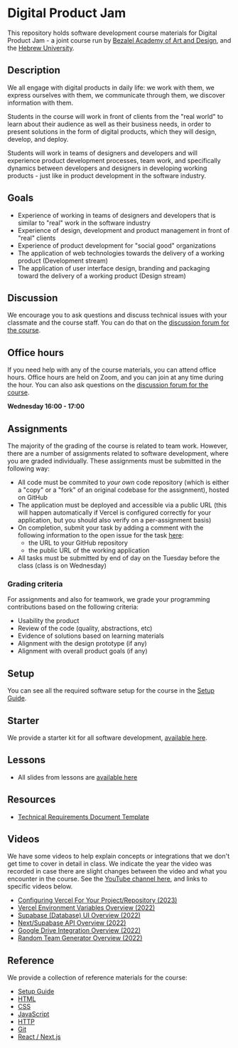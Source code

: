 # Digital Product Jam

This repository holds software development course materials for Digital Product Jam - a joint course run by [Bezalel Academy of Art and Design](https://www.bezalel.ac.il/en), and the [Hebrew University](https://www.google.com/search?client=safari&rls=en&q=hebrew+universoity&ie=UTF-8&oe=UTF-8).

## Description

We all engage with digital products in daily life: we work with them, we express ourselves with them, we communicate through them, we discover information with them.

Students in the course will work in front of clients from the "real world" to learn about their audience as well as their business needs, in order to present solutions in the form of digital products, which they will design, develop, and deploy.

Students will work in teams of designers and developers and will experience product development processes, team work, and specifically dynamics between developers and designers in developing working products - just like in product development in the software industry.

## Goals

- Experience of working in teams of designers and developers that is similar to "real" work in the software industry
- Experience of design, development and product management in front of "real" clients
- Experience of product development for "social good" organizations
- The application of web technologies towards the delivery of a working product (Development stream)
- The application of user interface design, branding and packaging toward the delivery of a working product (Design stream)

## Discussion

We encourage you to ask questions and discuss technical issues with your classmate and the course staff. You can do that on the
[discussion forum for the course](https://github.com/digital-product-jam-2024/course/discussions).

## Office hours

If you need help with any of the course materials, you can attend office hours. Office hours are held on Zoom, and you can join at any time during the hour. You can also ask questions on the [discussion forum for the course](https://github.com/digital-product-jam-2024/course/discussions).

**Wednesday 16:00 - 17:00**

## Assignments

The majority of the grading of the course is related to team work. However, there are a number of assignments related to software development, where you are graded individually. These assignments must be submitted in the following way:

- All code must be commited to *your own* code repository (which is either a "copy" or a "fork" of an original codebase for the assignment), hosted on GitHub
- The application must be deployed and accessible via a public URL (this will happen automatically if Vercel is configured correctly for your application, but you should also verify on a per-assignment basis)
- On completion, submit your task by adding a comment with the following information to the open issue for the task [here](https://github.com/digital-product-jam-2024/course/issues):
  - the URL to your GitHub repository
  - the public URL of the working application
- All tasks must be submitted by end of day on the Tuesday before the class (class is on Wednesday)

### Grading criteria

For assignments and also for teamwork, we grade your programming contributions based on the following criteria:

- Usability the product
- Review of the code (quality, abstractions, etc)
- Evidence of solutions based on learning materials
- Alignment with the design prototype (if any)
- Alignment with overall product goals (if any)

## Setup

You can see all the required software setup for the course in the [Setup Guide](./reference/setup.md).

## Starter

We provide a starter kit for all software development, [available here](https://github.com/digital-product-jam-2024/starter-kit).

## Lessons

- All slides from lessons are [available here](https://drive.google.com/drive/u/0/folders/1SnGiU1699-zOb_vFebawGlwKJjSBstI8)

## Resources

- [Technical Requirements Document Template](./resources/technical-requirements-template.md)

## Videos

We have some videos to help explain concepts or integrations that we don't get time to cover in detail in class. We indicate the year the video was recorded in case there are slight changes between the video and what you encounter in the course. See the [YouTube channel here](https://www.youtube.com/channel/UC9YmdWJs-bRo4lZX8WaanNw), and links to specific videos below.

- [Configuring Vercel For Your Project/Repository (2023)](https://youtu.be/wBDSPLGXgok)
- [Vercel Environment Variables Overview (2022)](https://youtu.be/qHtbwt_Tk6Y)
- [Supabase (Database) UI Overview (2022)](https://youtu.be/idNq2M7EhZs)
- [Next/Supabase API Overview (2022)](https://youtu.be/N4Oc7OMuBqw)
- [Google Drive Integration Overview (2022)](https://youtu.be/4RjImTNU2ZA)
- [Random Team Generator Overview (2022)](https://youtu.be/Kxd6vByPQIw)


## Reference

We provide a collection of reference materials for the course:

- [Setup Guide](./reference/setup.md)
- [HTML](./reference/html.md)
- [CSS](./reference/css.md)
- [JavaScript](./reference/javascript.md)
- [HTTP](./reference/http.md)
- [Git](./reference/git.md)
- [React / Next.js](./reference/frameworks.md)
